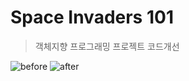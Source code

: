 # Space Invaders 101

>객체지향 프로그래밍 프로젝트 코드개선

![before](https://user-images.githubusercontent.com/26926312/33845088-9fef769c-dee5-11e7-8036-fc366ec7c582.png)
![after](https://user-images.githubusercontent.com/26926312/33845093-a211187c-dee5-11e7-8260-cb4eca5fd147.png)
 


